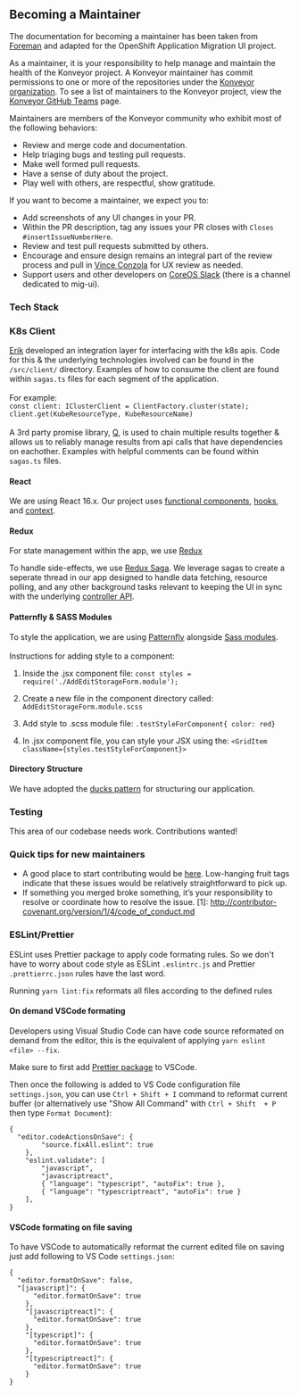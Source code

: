 
## Becoming a Maintainer

The documentation for becoming a maintainer has been taken from [Foreman](https://theforeman.org/handbook.html#Becomingamaintainer) and adapted for the OpenShift Application Migration UI project.

As a maintainer, it is your responsibility to help manage and maintain the health of the Konveyor project.  A Konveyor maintainer has commit permissions to one or more of the repositories under the [Konveyor organization](https://github.com/konveyor). To see a list of maintainers to the Konveyor project, view the [Konveyor GitHub Teams](https://github.com/orgs/konveyor/teams) page.

Maintainers are members of the Konveyor community who exhibit most of the following behaviors:

- Review and merge code and documentation.
- Help triaging bugs and testing pull requests.
- Make well formed pull requests.
- Have a sense of duty about the project.
- Play well with others, are respectful, show gratitude.

If you want to become a maintainer, we expect you to:
- Add screenshots of any UI changes in your PR.
- Within the PR description, tag any issues your PR closes with ```Closes #insertIssueNumberHere```.
- Review and test pull requests submitted by others.
- Encourage and ensure design remains an integral part of the review process and pull in [Vince Conzola](https//github.com/vconzola) for UX review as needed.
- Support users and other developers on [CoreOS Slack](https://coreos.slack.com/) (there is a channel dedicated to mig-ui).


### Tech Stack

### K8s Client
[Erik](https://github.com/eriknelson) developed an integration layer for interfacing with the k8s apis. Code for this & the underlying technologies involved can be found in the ```/src/client/``` directory. Examples of how to consume the client are found within ```sagas.ts``` files for each segment of the application.
<br><br>For example: <br>```const client: IClusterClient = ClientFactory.cluster(state); ```
<br>
```client.get(KubeResourceType, KubeResourceName)```
<br>
<br>
A 3rd party promise library, [Q](https://github.com/kriskowal/q/wiki/API-Reference), is used to chain multiple results together & allows us to reliably manage results from api calls that have dependencies on eachother. Examples with helpful comments can be found within ```sagas.ts``` files.


#### React
We are using React 16.x. Our project uses [functional components](https://reactjs.org/docs/components-and-props.html), [hooks](https://reactjs.org/docs/hooks-reference.html), and [ context](https://reactjs.org/docs/context.html).

#### Redux

For state management within the app, we use [Redux](https://react-redux.js.org/)

To handle side-effects, we use [Redux Saga](https://redux-saga.js.org/). We leverage sagas to create a seperate thread in our app designed to handle data fetching, resource polling, and any other background tasks relevant to keeping the UI in sync with the underlying [controller API](https://docs.google.com/document/d/1BWlSlsrV_uzjLyFVkoYmjHaNHs-F__exMAh8yTVqAeg/edit?usp=sharing).

#### Patternfly & SASS Modules

To style the application, we are using [Patternfly](https://patternfly-react.surge.sh/) alongside [Sass modules](https://medium.com/clover-platform-blog/modular-scss-and-why-you-need-it-6bb2d8c40fd8).<br>
<br>
Instructions for adding style to a component:
1) Inside the .jsx component file:
`const styles = require('./AddEditStorageForm.module');`

2) Create a new file in the component directory called:
`AddEditStorageForm.module.scss`

3) Add style to .scss module file:
`.testStyleForComponent{ color: red}`

4) In .jsx component file, you can style your JSX using the:
`<GridItem className={styles.testStyleForComponent}>`

#### Directory Structure

We have adopted the [ducks pattern](https://www.freecodecamp.org/news/scaling-your-redux-app-with-ducks-6115955638be/) for structuring our application.

### Testing

This area of our codebase needs work. Contributions wanted!

### Quick tips for new maintainers
- A good place to start contributing would be [here](https://github.com/konveyor/mig-ui/issues?q=is%3Aissue+is%3Aopen+label%3Alow-hanging-fruit). Low-hanging fruit tags indicate that these issues would be relatively straightforward to pick up.
- If something you merged broke something, it’s your responsibility to resolve or coordinate how to resolve the issue.
 [1]: http://contributor-covenant.org/version/1/4/code_of_conduct.md

### ESLint/Prettier

ESLint uses Prettier package to apply code formating rules.
So we don't have to worry about code style as ESLint `.eslintrc.js` and Prettier `.prettierrc.json` rules have the last word.

Running `yarn lint:fix` reformats all files according to the defined rules

#### On demand VSCode formating

Developers using Visual Studio Code can have code source reformated on demand from the editor, this is the equivalent of applying `yarn eslint <file> --fix`.

Make sure to first add [Prettier package](https://marketplace.visualstudio.com/items?itemName=esbenp.prettier-vscode) to VSCode.

Then once the following is added to VS Code configuration file `settings.json`, you can use `Ctrl + Shift + I` command to reformat current buffer (or alternatively use "Show All Command" with `Ctrl + Shift  + P` then type `Format Document`):

```
{
  "editor.codeActionsOnSave": {
        "source.fixAll.eslint": true
    },
    "eslint.validate": [
        "javascript",
        "javascriptreact",
        { "language": "typescript", "autoFix": true },
        { "language": "typescriptreact", "autoFix": true }
    ],
}
```
#### VSCode formating on file saving

To have VSCode to automatically reformat the current edited file on saving just add following to VS Code `settings.json`:
```
{
  "editor.formatOnSave": false,
  "[javascript]": {
      "editor.formatOnSave": true
    },
    "[javascriptreact]": {
      "editor.formatOnSave": true
    },
    "[typescript]": {
      "editor.formatOnSave": true
    },
    "[typescriptreact]": {
      "editor.formatOnSave": true
    }
}
```